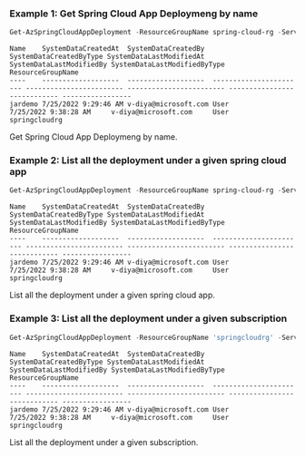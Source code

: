 ### Example 1: Get Spring Cloud App Deploymeng by name
```powershell
Get-AzSpringCloudAppDeployment -ResourceGroupName spring-cloud-rg -ServiceName spring-cloud-service -AppName gateway -DeploymentName default
```

```output
Name    SystemDataCreatedAt  SystemDataCreatedBy  SystemDataCreatedByType SystemDataLastModifiedAt SystemDataLastModifiedBy SystemDataLastModifiedByType ResourceGroupName
----    -------------------  -------------------  ----------------------- ------------------------ ------------------------ ---------------------------- -----------------
jardemo 7/25/2022 9:29:46 AM v-diya@microsoft.com User                    7/25/2022 9:38:28 AM     v-diya@microsoft.com     User                         springcloudrg
```

Get Spring Cloud App Deploymeng by name.

### Example 2: List all the deployment under a given spring cloud app
```powershell
Get-AzSpringCloudAppDeployment -ResourceGroupName spring-cloud-rg -ServiceName spring-cloud-service -AppName gateway
```

```output
Name    SystemDataCreatedAt  SystemDataCreatedBy  SystemDataCreatedByType SystemDataLastModifiedAt SystemDataLastModifiedBy SystemDataLastModifiedByType ResourceGroupName
----    -------------------  -------------------  ----------------------- ------------------------ ------------------------ ---------------------------- -----------------
jardemo 7/25/2022 9:29:46 AM v-diya@microsoft.com User                    7/25/2022 9:38:28 AM     v-diya@microsoft.com     User                         springcloudrg
```

List all the deployment under a given spring cloud app.

### Example 3: List all the deployment under a given subscription
```powershell
Get-AzSpringCloudAppDeployment -ResourceGroupName 'springcloudrg' -ServiceName 'standardspring-demo'
```

```output
Name    SystemDataCreatedAt  SystemDataCreatedBy  SystemDataCreatedByType SystemDataLastModifiedAt SystemDataLastModifiedBy SystemDataLastModifiedByType ResourceGroupName
----    -------------------  -------------------  ----------------------- ------------------------ ------------------------ ---------------------------- -----------------
jardemo 7/25/2022 9:29:46 AM v-diya@microsoft.com User                    7/25/2022 9:38:28 AM     v-diya@microsoft.com     User                         springcloudrg
```

List all the deployment under a given subscription.
